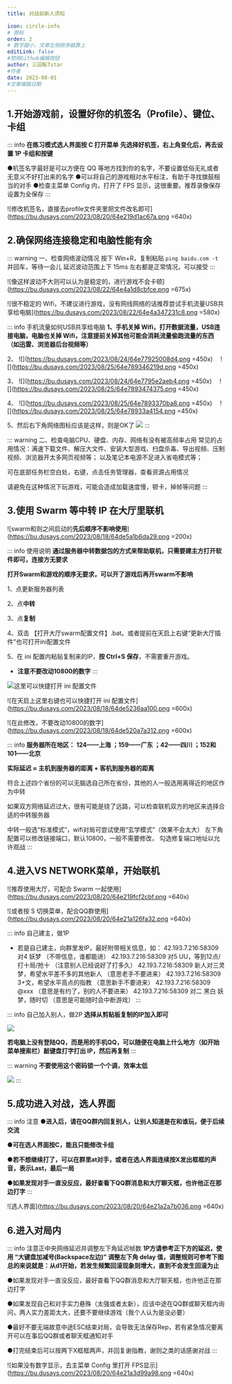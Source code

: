 ```yaml
---
title: 对战前新人须知

icon: circle-info
# 图标
order: 2
# 数字越小，文章左侧排序越靠上
editLink: false
#禁用Github编辑按钮
author: 三回転Tstar
#作者
date: 2023-08-01
#文章编辑日期
---
```


## **1.开始游戏前，设置好你的机签名（Profile）、键位、卡组**

::: info
**在练习模式选人界面按 C 打开菜单**
**先选择好机签，右上角变化后，再去设置 1P 卡组和按键**

●机签名字最好是可以方便在 QQ 等地方找到你的名字，不要设置低俗无礼或者无意义不好打出来的名字
●可以将自己的游戏相对水平标注，有助于寻找旗鼓相当的对手
●检查主菜单 Config 内，打开了 FPS 显示，这很重要。推荐录像保存设置为全保存
:::

![修改机签名，直接去profile文件夹里把文件改名即可](https://bu.dusays.com/2023/08/20/64e219d1ac67a.png =640x)

## **2.确保网络连接稳定和电脑性能有余**

::: warning 一、检查网络波动情况
按下 Win+R，复制粘贴 `ping baidu.com -t` 并回车，等待一会儿
延迟波动范围上下 15ms 左右都是正常情况，可以接受
:::

![像这样波动不大则可以认为是稳定的，进行游戏不会卡顿](https://bu.dusays.com/2023/08/22/64e4a1d8cbfce.png =675x)

![很不稳定的 Wifi，不建议进行游戏，没有网线网络的话推荐尝试手机流量USB共享给电脑](https://bu.dusays.com/2023/08/22/64e4a347231c8.png =580x)

::: info 手机流量如何USB共享给电脑
**1、手机关掉 Wifi，打开数据流量，USB连接电脑，电脑也关掉 Wifi，注意提前关掉其他可能会消耗流量偷跑流量的东西（如迅雷、浏览器后台视频等）**

2、 ![](https://bu.dusays.com/2023/08/24/64e77925008d4.png =450x)　 ![](https://bu.dusays.com/2023/08/25/64e789346219d.png =450x)

3、 ![](https://bu.dusays.com/2023/08/24/64e7795e2aeb4.png =450x)　 ![](https://bu.dusays.com/2023/08/25/64e7893474375.png =450x)

4、 ![](https://bu.dusays.com/2023/08/25/64e7893370ba8.png =450x)　 ![](https://bu.dusays.com/2023/08/25/64e78933a4154.png =450x)

5、然后右下角网络图标应该是这样，则是OK了 ![](https://bu.dusays.com/2023/08/25/64e78933460b7.png)
:::

::: warning 二、检查电脑CPU、硬盘、内存、网络有没有被高频率占用
常见的占用情况：满速下载文件、解压大文件、安装大型游戏、扫盘杀毒、导出视频、压制视频、浏览器开太多网页视频等；
以及笔记本电源不足进入省电模式等；

可在底部任务栏空白处，右键，点击任务管理器，查看资源占用情况

请避免在这种情况下玩游戏，可能会造成加载速度慢，顿卡，掉帧等问题
:::

## **3.使用 Swarm 等中转 IP 在大厅里联机**

![swarm和则之间启动的**先后顺序不影响使用**](https://bu.dusays.com/2023/08/18/64de5a1b6da29.png =200x)

::: info 使用说明
**通过服务器中转数据包的方式来帮助联机，只需要建主方打开软件即可，连接方无要求**

**打开Swarm和游戏的顺序无要求，可以开了游戏后再开swarm不影响**

1、点更新服务器列表

2、点**中转**

3、点**复制**

4、双击 【打开大厅swarm配置文件】.bat。或者提前在天启上右键“更新大厅插件”也可打开ini配置文件

5、在 ini 配置内粘贴复制来的IP，**按 Ctrl+S 保存**，不需要重开游戏。

- **注意不要改动10800的数字**
:::

![这里可以快捷打开 ini 配置文件](https://bu.dusays.com/2023/08/25/64e891f9e139b.png)

![在天启上这里右键也可以快捷打开 ini 配置文件](https://bu.dusays.com/2023/08/18/64de5236aa100.png =600x)

![在此修改，不要改动10800的数字](https://bu.dusays.com/2023/08/18/64de520a7a312.png =600x)

::: info
**服务器所在地区： 124——上海 ；159——广东 ；42——四川 ；152和101——北京**

**实际延迟 ≈ 主机到服务器的距离 + 客机到服务器的距离**

符合上述四个省份的可以无脑选自己所在省份，其他的人一般选用离得近的地区作为中转

如果双方网络延迟过大，很有可能是绕了远路，可以检查联机双方的地区来选择合适的中转服务器

中转一般选“标准模式”，wifi对局可尝试使用“玄学模式”（效果不会太大）
左下角配置可以修改链接端口，默认10800，一般不需要修改，
勾选修复端口地址以允许观战
:::


## **4.进入VS NETWORK菜单，开始联机**
![推荐使用大厅，可配合 Swarm 一起使用](https://bu.dusays.com/2023/08/20/64e219fcf2cbf.png =640x)

![或者按 S 切换菜单，配合QQ群使用](https://bu.dusays.com/2023/08/20/64e21a126fa32.png =640x)


::: info 自己建主，做1P
 - 若是自己建主，向群里发IP，最好附带相关信息，如：
42.193.7.216:58309 对4 妖梦 （不带信息，谁都能进）
42.193.7.216:58309 对5 UU，等到12点/打十局/抢十 （注意别人已经说好了打多久）
42.193.7.216:58309 新人对三灵梦，希望水平差不多的其他新人 （意思老手不要进来）
42.193.7.216:58309 3+文，希望水平高点的指教 （意思新手不要进来）
42.193.7.216:58309 @xxx （意思是有约了，别的人不要进来）
42.193.7.216:58309 对二 黑白 妖梦，随时切 （意思是可能随时会中断游戏）
:::

::: info 自己加入别人，做2P
**选择从剪贴板复制的IP加入即可**  

![](https://bu.dusays.com/2023/08/26/64e9b008113d7.png)

**若电脑上没有登陆QQ，而是用的手机QQ，可以随便在电脑上什么地方（如开始菜单搜索栏）敲键盘打字打出 IP，然后再复制**
:::

::: warning
**不要使用这个密码锁一个个调，效率太低**  

![](https://bu.dusays.com/2023/08/26/64e9b0546167c.png)
:::

## **5.成功进入对战，选人界面**

::: info 注意
●**进入后，请在QQ群内回复别人，让别人知道是在和谁玩，便于后续交流**

●**可在选人界面按C，能且只能修改卡组**

●**若不想继续打了，可以在群里at对手，或者在选人界面连续按X发出框框的声音，表示Last，最后一局**

●**如果发现对手一直没反应，最好查看下QQ群消息和大厅聊天框，也许他正在那边打字**
:::

![选人界面](https://bu.dusays.com/2023/08/20/64e21a2a7b036.png =640x)

## **6.进入对局内**

::: info 注意正中央网络延迟并调整左下角延迟帧数
**1P方请参考正下方的延迟，使用 “大键盘加减号(Backspace左边)” 调整左下角 delay 值，调整规则可参考下图**
**总的来说就是：从d1开始，若发生频繁回滚现象则增大，直到不会发生回滚为止**

●如果发现对手一直没反应，最好查看下QQ群消息和大厅聊天框，也许他正在那边打字

●如果发现自己和对手实力悬殊（太强或者太新），应该中途在QQ群或聊天框内询问，两人实力差距太大，还要不要继续游戏（我个人认为是没必要）

●最好不要无端故意中途ESC结束对局，会导致无法保存Rep，若有紧急情况要离开可以在事后QQ群或者聊天框通知对手

●打完结束后可以按两下X框框两声，并回复谢指教，谢则之类的话感谢对战
:::

![如果没有数字显示，去主菜单 Config 里打开 FPS显示](https://bu.dusays.com/2023/08/20/64e21a3d99a98.png =640x)



